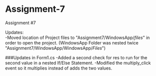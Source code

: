 # Assignment-7
Assignment #7

Updates:  
-Moved location of Project files to "Assignment7/WindowsApp/*files*" in order to open the project. (WindowsApp Folder was nested twice "Assignment7/WindowsApp/WindowsApp/*Files*")  

###Updates in Form1.cs
-Added a second check for res to run for the second value in a nested If/Else Statement.
-Modified the multiply_click event so it multiplies instead of adds the two values.
